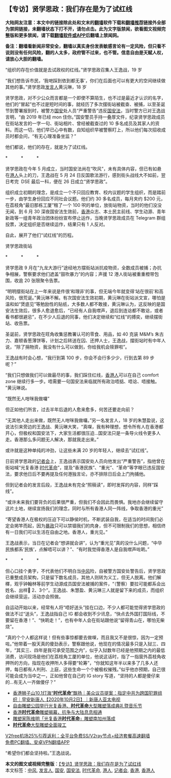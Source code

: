  <h2>【专访】贤学思政：我们存在是为了试红线</h2> <p class="notice"><b>大陆网友注意：本文中的链接除此处和文末的<a href="https://github.com/bannedbook/fanqiang" >翻墙</a>软件下载和<a href="https://github.com/killgcd/justmysocks/blob/master/README.md">翻墙推荐</a>链接外全部为禁网链接，未翻墙状态下打不开，请勿点击。此为文字版禁闻，欲看图文视频完整版和更多禁闻，请下载<a href="https://github.com/bannedbook/fanqiang">翻墙软件或APP</a>后翻墙上禁闻网。</p><p>备注：翻墙看新闻非常安全，翻墙以真实身份发表敏感言论有一定风险，但只看不说则没有任何风险，翻的人太多，政府管不过来，也不管。信息自由是天赋人权，请放心大胆的翻墙。</b></p>  <div class="entry">  <p>“组织的存在价值就是去试政权的红线。”贤学思政召集人王逸战，19 岁</p> <p>“我们想告诉市民，‘我哋踩到依到都无事’，你们在后面也可以有更大的空间继续做其他的事。”贤学思政<a href="https://www.bannedbook.org/bnews/tag/%E5%8F%91%E8%A8%80%E4%BA%BA/" class="st_tag internal_tag" rel="tag" title="标签 发言人 下的日志">发言人</a>黄沅琳，18 岁</p> <p>贤学思政，对不少公众而言都是一个即使不算陌生，也不过是最近才认识的名字，他们的“冒起”也不过是短时间的事，就经历了多次摆街站被截查、被捕，以至圣诞节到警署报到时，被警方<a href="https://www.bannedbook.org/bnews/tag/%E5%9B%BD%E5%AE%89/" class="st_tag internal_tag" rel="tag" title="标签 国安 下的日志">国安</a>处人员“严重警告”违反<a href="https://www.bannedbook.org/bnews/tag/%e5%9b%bd%e5%ae%89%e6%b3%95/" class="st_tag internal_tag" rel="tag" title="标签 国安法 下的日志">国安法</a>，当时警方已对王逸战言明，“由 2019 年已经 mon 住你。”国安警员手持一叠厚文件，纪录贤学思政成员在街站发言的一字一句、街站相片、曾经被截查过的 10 多名成员及其家人的资料。而这一切，他们早已心中有数，自知组织早被警察盯上，所以他们每次招收成员时都会问，“有无心理准备坐监？”</p> <p>他们都说，他们的存在，就是为了试红线。</p> <p>*　　　*　　　*</p> <p>贤学思政在今年 5 月成立，当时国安法尚在“吹风”，未有具体内容，但已有如悬在<a href="https://www.bannedbook.org/bnews/tag/%e6%b8%af%e4%ba%ba/" class="st_tag internal_tag" rel="tag" title="标签 港人 下的日志">港人</a>头上的刀，王逸战在 5 月 24 日反国歌法游行，感到街头战线大不如前，翌日考完  DSE 最后一科，便在 26 日成立“贤学思政”。</p> <p>组织成立初期的理念，是成立一个不只回应教育、校内议题的学生组织，而是踏前一步，由学生身份回应不同社会议题。他们约 30 多名成员，每月夹约 $200 元，在荔枝角“最旧那栋工厦”租了一个 100 呎的单位，放街站物资，当时的他们没没无闻，到 6 月 30 深夜国安法生效前，<a href="https://www.bannedbook.org/bnews/tag/%e9%a6%99%e6%b8%af/" class="st_tag internal_tag" rel="tag" title="标签 香港 下的日志">香港</a>众志、本土民主前线、学生动源、青年新政等一组青年政治团体纷纷宣布停止运作，当晚贤学思政成员在 Telegram 群组投票，决定组织是否继续运作，结果只有 1 人反对。</p>  <p>自此，展开了他们“试红线”的历程。</p> <p>贤学思政街站</p> <p>*　　　*　　　*</p> <p>贤学思政 9 月在“九龙大游行”途经地方摆街站派抗疫物资，全数成员被捕；办抗争相展，警察要求他们遮盖“鼓吹暴力”的内容；声援 12 港人街站被重重橙带包围，收逾 20 张限聚令告票。</p> <p>“明明摆街站在上一年来说是件很‘和理非’的事，但无端今年就变得‘站在很前’和高风险，很荒诞。”黄沅琳不解。有次国安法生效初期，黄沅琳在街站派文宣，哪怕是温和如“煲底见”等勉励性的贴纸，大多数人都不敢接，黄沅琳认为，这反映的是国安法生效后，很多人愈退愈后，“已经有人自我噤声，退后到连谂都不敢谂，或者看书都很避忌”，在不少人后退的同事，他们决定继续和“红线”的搏奕，继续摆街站、收告票。</p> <p>圣诞前，贤学思政在旺角收集惩教署认可的零食、用品，如 40 克装 M&#038;M’s 朱古力、嘉顿香葱薄饼等，计划之后转送在囚、还押人士，王逸战，摆街站时有中年人说，“除了捐物资，我没有什么可以做到，你给我机会赎罪啦”。</p> <p>王逸战有时会心想，“我行到第 100 步，你会不会行多少少，行到去第 89 步呢？” </p>  <p>“我们只想做我们可以做最尽的事，我们踩住红线，<a href="https://www.bannedbook.org/bnews/tag/%E9%A6%99%E6%B8%AF%E4%BA%BA/" class="st_tag internal_tag" rel="tag" title="标签 香港人 下的日志">香港人</a>可以在自己 comfort zone 继续行多一步。唔需要一句国安法来临就所有政治唔掂、唔谂、唔接触。 ”黄沅琳说。</p> <p>“既然无人咁咪我做囉”</p> <p>但正如他们所言，过去半年后退的人愈来愈多，何苦还要走向前？</p> <p>“无其他人走出来做，既然无人咁咪我做囉。”另一名发言人，18 岁的朱慧盈说，这说法引来旁边的王逸战、黄沅琳大笑，“真㗎，我有种理想，想令所有人在香港都开心，但极权和国安法下，大家生活都很压迫&#8230;国安法只是一条导火线令更多人走。香港那么多问题无人解决，那就我走出来。”</p> <p>或许就是这种单纯的冲劲，让这些未满 20 岁的年轻人，继续去“试红线”。</p> <p>日前贤学思政的<a href="https://www.bannedbook.org/bnews/tag/%e8%ae%b0%e8%80%85%e4%bc%9a/" class="st_tag internal_tag" rel="tag" title="标签 记者会 下的日志">记者会</a>上，王逸战表示国安处人员向他发出“严重警告”，指他曾在街站喊“光复香港 <a href="https://www.bannedbook.org/bnews/tag/%e6%97%b6%e4%bb%a3%e9%9d%a9%e5%91%bd/" class="st_tag internal_tag" rel="tag" title="标签 时代革命 下的日志">时代革命</a>”，提及“香港民族”、“重光”、“革命”等字眼已违反国安法，要求他日后不要再提及任何港独言论，亦不排除日后会上门拘捕他。</p> <p>但到记者会的发言后段，王逸战未有完全“照稿读”，即时发挥的内容，同样“踩线”。</p>  <p>“或许未来我们要背负的后果很严重，但我们不会因此而畏惧。我地亦会继续留守这片土地，继续宣扬我们的理念，同时与所有香港人同一阵线，争取香港的重光”</p> <p>“寄望香港人在极权的压迫下可以静侯时机，不断武装自我，在适当的时间我们必定会掲竿而起，因为<span class='wp_keywordlink'><a href="https://www.bannedbook.org/forum11/topic276.html" title="禁片：评中国共产党的暴政" target="_blank">暴政</a></span>只可以禁锢我们的肉身，但不可限制我们的思想，相信终有一日我们可以生活在自由之地。香港人，重光见。”</p> <p>王逸战表示，当日在记者会“想讲就会讲”，认为“重光见”真的没什么问题，“中华民族都系‘民族’，点解唔可以讲？”、“有时我觉得香港人是自我噤声咗啲。”</p> <p>*　　　*　　　*</p> <p>但心口挂个勇字，不代表他们不明白当<a href="https://www.bannedbook.org/bnews/tag/%E4%B8%AD%E9%A3%8E/" class="st_tag internal_tag" rel="tag" title="标签 中风 下的日志">中风</a>险，自被警方国安处警告后，贤学思政已重整成员架构，只是留下数名成员，其他人则转为义工，但无人脱离。他们解䆁，观乎钟翰林等前学生动源成员国安法被捕的案件，“（警察）要拉可能都系会出姓名、出样𠮶 2、3个”。王逸战、朱慧盈、黄沅琳三人就是留下来的成员，而组织会继续营运，活动亦会照做。</p> <p>自运动开始以来，经常有人将“唔好送头”挂在口边，不少人都可能觉得贤学思政的做法不过“送头”，王逸战指自己 IG 都会收到不少讯息，“快点去外国打国际线，不要留在香港！”、“快啲走！”，也有中年人会在街站跟他说“留得青山在，哪怕无柴烧”。</p> <p>“真的个个人都这样说！但有些事惊都要去做㗎，而且我又不是很惊，因为一定预咗。”他带着一股天真的傻劲表示，警察跟他说，他现在的情况最多只是入狱三、四年，“其实三、四年是我可承受范围之内”，似乎入狱数年已经是他预期之内的最低消费，访问现场是他们在荔枝角工厦的单位，他说这话时，指了一指窗外荔枝角收押所的方向，指现在收押所人多得要“轮筹”，“你就知这年半以来多了几多人还押，每日都有人判刑、上庭，这些生命一个个被极权摧残。”似乎他亦预期，自己很可能会成为当中之一，正如他曾在自己的 IG story 写道，“坚持的人都是傻仔来的&#8230;有无人一齐做傻仔？”</p>  <ul class='op-related-articles' title='相关阅读'> <li><a href='https://www.bannedbook.org/bnews/bannedvideo/20201002/1406722.html' target='_blank'>香港狮子山10.1灯海“<b>时代革命</b>”飘扬｜美众议员提案：指定中共为跨国犯罪组织｜早安新唐人【2020年10月2日】｜新唐人亚太电视</a></li> <li><a href='https://www.bannedbook.org/bnews/baitai/20200902/1389672.html' target='_blank'>自由雕塑公园举行光复香港、<b>时代革命</b>大型雕塑落成典礼暨音乐节</a></li> <li><a href='https://www.bannedbook.org/bnews/cnnews/hknews/20200901/1388918.html' target='_blank'>香港<b>时代革命</b>雕塑揭幕，抗争与大陆息息相通</a></li> <li><a href='https://www.bannedbook.org/bnews/headline/20200831/1388735.html' target='_blank'>雕塑家陈维明「光复香港<b>时代革命</b>」雕塑南加州落成</a></li> <li><a href='https://www.bannedbook.org/bnews/baitai/20200828/1387064.html' target='_blank'><b>时代革命</b>大型雕塑全面竣工</a></li> </ul> <p class="texttj"> <a href="https://www.bannedbook.org/forum23/topic22702.html" target="_blank">V2free机场25%引荐返利：全平台免费SS/V2ray节点+经济套餐高速翻墙</a><br/> <a href="https://github.com/bannedbook/fanqiang/wiki/%E7%A6%81%E9%97%BB%E7%BD%91%E5%AE%89%E5%8D%93%E7%BF%BB%E5%A2%99%E6%96%B0%E9%97%BBAPP" target="_blank">免费PC翻墙、安卓VPN翻墙APP</a></p><p>“希望你们都会坚持啦。”王逸战说。</p><a name='sharetosocial'></a>       <div><b>本文的图文或视频完整版</b>：<a href='https://www.bannedbook.org/bnews/comments/20210101/1459096.html'>【专访】贤学思政：我们存在是为了试红线</a></div>  </div><!--END ENTRY--> <div class="postfooter"> <div>本文标签：<a href="https://www.bannedbook.org/bnews/tag/%E4%B8%AD%E9%A3%8E/" rel="tag">中风</a>, <a href="https://www.bannedbook.org/bnews/tag/%E5%8F%91%E8%A8%80%E4%BA%BA/" rel="tag">发言人</a>, <a href="https://www.bannedbook.org/bnews/tag/%E5%9B%BD%E5%AE%89/" rel="tag">国安</a>, <a href="https://www.bannedbook.org/bnews/tag/%e5%9b%bd%e5%ae%89%e6%b3%95/" rel="tag">国安法</a>, <a href="https://www.bannedbook.org/bnews/tag/%e6%97%b6%e4%bb%a3%e9%9d%a9%e5%91%bd/" rel="tag">时代革命</a>, <a href="https://www.bannedbook.org/bnews/tag/%e6%b8%af%e4%ba%ba/" rel="tag">港人</a>, <a href="https://www.bannedbook.org/bnews/tag/%e8%ae%b0%e8%80%85%e4%bc%9a/" rel="tag">记者会</a>, <a href="https://www.bannedbook.org/bnews/tag/%e9%a6%99%e6%b8%af/" rel="tag">香港</a>, <a href="https://www.bannedbook.org/bnews/tag/%E9%A6%99%E6%B8%AF%E4%BA%BA/" rel="tag">香港人</a></div>  </div><!--END POSTFOOTER--> 